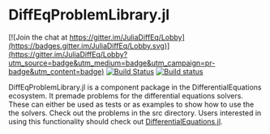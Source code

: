 # DiffEqProblemLibrary.jl

[![Join the chat at https://gitter.im/JuliaDiffEq/Lobby](https://badges.gitter.im/JuliaDiffEq/Lobby.svg)](https://gitter.im/JuliaDiffEq/Lobby?utm_source=badge&utm_medium=badge&utm_campaign=pr-badge&utm_content=badge)
[![Build Status](https://travis-ci.org/JuliaDiffEq/DiffEqProblemLibrary.jl.svg?branch=master)](https://travis-ci.org/JuliaDiffEq/DiffEqProblemLibrary.jl)
[![Build status](https://ci.appveyor.com/api/projects/status/eampqfcm4c3b2ad9?svg=true)](https://ci.appveyor.com/project/ChrisRackauckas/diffeqproblemlibrary-jl)

DiffEqProblemLibrary.jl is a component package in the DifferentialEquations ecosystem. It premade
problems for the differential equations solvers. These can either be used as tests
or as examples to show how to use the the solvers. Check out the problems in the
src directory. Users interested in using this
functionality should check out [DifferentialEquations.jl](https://github.com/JuliaDiffEq/DifferentialEquations.jl).
